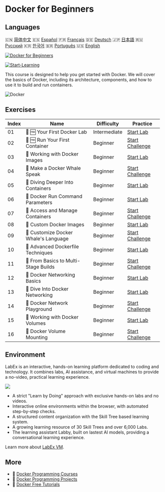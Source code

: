 # Docker for Beginners

## Languages

🇨🇳 [简体中文](README_zh.md) 🇪🇸 [Español](README_es.md) 🇫🇷 [Français](README_fr.md) 🇩🇪 [Deutsch](README_de.md) 🇯🇵 [日本語](README_ja.md) 🇷🇺 [Русский](README_ru.md) 🇰🇷 [한국어](README_ko.md) 🇧🇷 [Português](README_pt.md) 🇺🇸 [English](README.md) 

[![Docker for Beginners](https://cover-creator.labex.io/docker-for-beginners.png)](https://labex.io/courses/docker-for-beginners)

[![Start-Learning](https://img.shields.io/badge/Start-Learning-whitesmoke?style=for-the-badge)](https://labex.io/courses/docker-for-beginners)

This course is designed to help you get started with Docker. We will cover the basics of Docker, including its architecture, components, and how to use it to build and run containers. 

![Docker](https://img.shields.io/badge/Docker-whitesmoke?style=for-the-badge&logo=docker)


## Exercises

|   Index | Name                                  | Difficulty   | Practice                                                                                                                 |
|---------|---------------------------------------|--------------|--------------------------------------------------------------------------------------------------------------------------|
|      01 | 📖 🆓 Your First Docker Lab           | Intermediate | <a target='_blank' href='https://labex.io/tutorials/docker-your-first-docker-lab-92719'>Start Lab</a>                    |
|      02 | 🎯 🆓 Run Your First Container        | Beginner     | <a target='_blank' href='https://labex.io/tutorials/docker-run-your-first-container-388943'>Start Challenge</a>          |
|      03 | 📖  Working with Docker Images        | Beginner     | <a target='_blank' href='https://labex.io/tutorials/docker-working-with-docker-images-388939'>Start Lab</a>              |
|      04 | 🎯  Make a Docker Whale Speak         | Beginner     | <a target='_blank' href='https://labex.io/tutorials/docker-make-a-docker-whale-speak-388948'>Start Challenge</a>         |
|      05 | 📖  Diving Deeper Into Containers     | Beginner     | <a target='_blank' href='https://labex.io/tutorials/docker-diving-deeper-into-containers-388951'>Start Lab</a>           |
|      06 | 📖  Docker Run Command Parameters     | Beginner     | <a target='_blank' href='https://labex.io/tutorials/docker-docker-run-command-parameters-389228'>Start Lab</a>           |
|      07 | 🎯  Access and Manage Containers      | Beginner     | <a target='_blank' href='https://labex.io/tutorials/docker-access-and-manage-containers-389192'>Start Challenge</a>      |
|      08 | 📖  Custom Docker Images              | Beginner     | <a target='_blank' href='https://labex.io/tutorials/docker-custom-docker-images-389185'>Start Lab</a>                    |
|      09 | 🎯  Customize Docker Whale's Language | Beginner     | <a target='_blank' href='https://labex.io/tutorials/docker-customize-docker-whale-s-language-389015'>Start Challenge</a> |
|      10 | 📖  Advanced Dockerfile Techniques    | Beginner     | <a target='_blank' href='https://labex.io/tutorials/docker-advanced-dockerfile-techniques-389027'>Start Lab</a>          |
|      11 | 🎯  From Basics to Multi-Stage Builds | Beginner     | <a target='_blank' href='https://labex.io/tutorials/docker-from-basics-to-multi-stage-builds-389193'>Start Challenge</a> |
|      12 | 📖  Docker Networking Basics          | Beginner     | <a target='_blank' href='https://labex.io/tutorials/docker-docker-networking-basics-389048'>Start Lab</a>                |
|      13 | 📖  Dive Into Docker Networking       | Beginner     | <a target='_blank' href='https://labex.io/tutorials/docker-dive-into-docker-networking-389047'>Start Lab</a>             |
|      14 | 🎯  Docker Network Playground         | Beginner     | <a target='_blank' href='https://labex.io/tutorials/docker-docker-network-playground-389054'>Start Challenge</a>         |
|      15 | 📖  Working with Docker Volumes       | Beginner     | <a target='_blank' href='https://labex.io/tutorials/docker-working-with-docker-volumes-389189'>Start Lab</a>             |
|      16 | 🎯  Docker Volume Mounting            | Beginner     | <a target='_blank' href='https://labex.io/tutorials/docker-docker-volume-mounting-389116'>Start Challenge</a>            |

## Environment

LabEx is an interactive, hands-on learning platform dedicated to coding and technology. It combines labs, AI assistance, and virtual machines to provide a no-video, practical learning experience.

![](https://tutorial-screenshot.getvm.io/images/vm-1725247253.png)

- A strict "Learn by Doing" approach with exclusive hands-on labs and no videos.
- Interactive online environments within the browser, with automated step-by-step checks.
- A structured content organization with the Skill Tree based learning system.
- A growing learning resource of 30 Skill Trees and over 6,000 Labs.
- The learning assistant Labby, built on lastest AI models, providing a conversational learning experience.

Learn more about [LabEx VM](https://support.labex.io/using-labex/virtual-machine).

## More

- 🔗 [Docker Programming Courses](https://github.com/labex-labs/awesome-programming-courses)
- 🔗 [Docker Programming Projects](https://github.com/labex-labs/awesome-programming-projects)
- 🔗 [Docker Free Tutorials](https://github.com/labex-labs/docker-free-tutorials)

